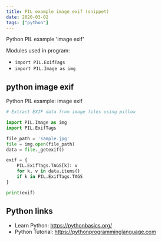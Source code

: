 ```yaml
---
title: PIL example image exif (snippet)
date: 2020-03-02
tags: ["python"]
---
```

Python PIL example 'image exif'


Modules used in program: 
* `import PIL.ExifTags`
* `import PIL.Image as img`

## python image exif

Python PIL example: image exif

```python
# Extract EXIF data from image files using pillow 

import PIL.Image as img
import PIL.ExifTags

file_path = 'sample.jpg'
file = img.open(file_path)
data = file._getexif()

exif = {
    PIL.ExifTags.TAGS[k]: v
    for k, v in data.items()
    if k in PIL.ExifTags.TAGS
}

print(exif)

```

## Python links

- Learn Python: https://pythonbasics.org/
- Python Tutorial: https://pythonprogramminglanguage.com
